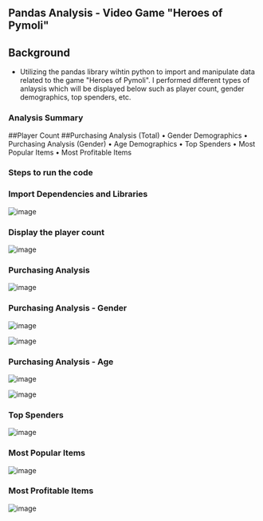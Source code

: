 ## Pandas Analysis - Video Game "Heroes of Pymoli"

## Background

* Utilizing the pandas library wihtin python to import and manipulate data related to the game "Heroes of Pymoli". I performed different types of anlaysis which will be displayed below such as player count, gender demographics, top spenders, etc. 

### Analysis Summary
  ##Player Count
  ##Purchasing Analysis (Total)
•	Gender Demographics
•	Purchasing Analysis (Gender)
•	Age Demographics
•	Top Spenders
•	Most Popular Items
•	Most Profitable Items

### Steps to run the code

### Import Dependencies and Libraries

![image](https://user-images.githubusercontent.com/83512824/146649307-19ba3f6e-4dd8-43ff-8539-36ba7ae5ba03.png)

### Display the player count

![image](https://user-images.githubusercontent.com/83512824/146649355-a39308d8-4358-4105-bce1-026eacaaf5d7.png)

### Purchasing Analysis

![image](https://user-images.githubusercontent.com/83512824/146649382-7ff33c3d-a314-4aae-8bc0-60b3859b68f4.png)

### Purchasing Analysis - Gender

![image](https://user-images.githubusercontent.com/83512824/146649466-cc32a4ab-fab6-4956-a4bc-7ae89dddf13b.png)

![image](https://user-images.githubusercontent.com/83512824/146649494-36a8395c-beef-4ee8-8186-8cb56b9105b8.png)

### Purchasing Analysis - Age

![image](https://user-images.githubusercontent.com/83512824/146649525-5a2ea6ae-9bd9-4f38-8352-cd935b7cd76c.png)

![image](https://user-images.githubusercontent.com/83512824/146649560-781400e0-efe1-4cba-939c-89d5c9ff34bc.png)

### Top Spenders

![image](https://user-images.githubusercontent.com/83512824/146649609-3bf32e32-17bc-4733-852c-e6f90bfa2145.png)

### Most Popular Items

![image](https://user-images.githubusercontent.com/83512824/146649624-403c6109-ca16-4da9-8d6c-231081b8cd3d.png)

### Most Profitable Items

![image](https://user-images.githubusercontent.com/83512824/146649661-b3a7ff10-895f-434e-9022-c66ecef1288c.png)
















